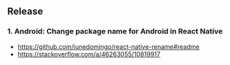 ## Release

### 1. Android: Change package name for Android in React Native
- https://github.com/junedomingo/react-native-rename#readme
- https://stackoverflow.com/a/46263055/10819917
